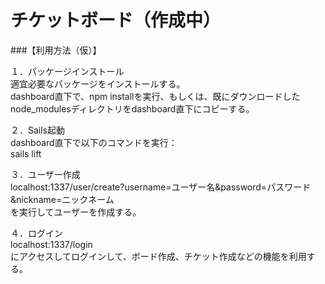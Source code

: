# チケットボード（作成中）
###【利用方法（仮）】

１．パッケージインストール<br/>
適宜必要なパッケージをインストールする。<br/>
dashboard直下で、npm installを実行、もしくは、既にダウンロードしたnode_modulesディレクトリをdashboard直下にコピーする。

２．Sails起動<br/>
dashboard直下で以下のコマンドを実行：<br/>
sails lift

３．ユーザー作成<br/>
localhost:1337/user/create?username=ユーザー名&password=パスワード&nickname=ニックネーム<br/>
を実行してユーザーを作成する。

４．ログイン<br/>
localhost:1337/login<br/>
にアクセスしてログインして、ボード作成、チケット作成などの機能を利用する。<br/>
